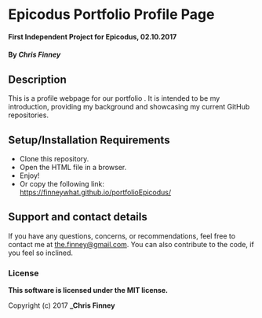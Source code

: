 # Epicodus Portfolio Profile Page

#### **First Independent Project for Epicodus, 02.10.2017**

#### By _**Chris Finney**_

## Description

This is a profile webpage for our portfolio . It is intended to be my introduction, providing my background and showcasing my current GitHub repositories.
## Setup/Installation Requirements

* Clone this repository.
* Open the HTML file in a browser.
* Enjoy!
* Or copy the following link: https://finneywhat.github.io/portfolioEpicodus/

## Support and contact details

If you have any questions, concerns, or recommendations, feel free to contact me at the.finney@gmail.com. You can also contribute to the code, if you feel so inclined.

### License

**This software is licensed under the MIT license.**

Copyright (c) 2017 **_Chris Finney**
